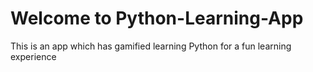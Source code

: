 # Welcome to Python-Learning-App

This is an app which has gamified learning Python for a fun learning experience
